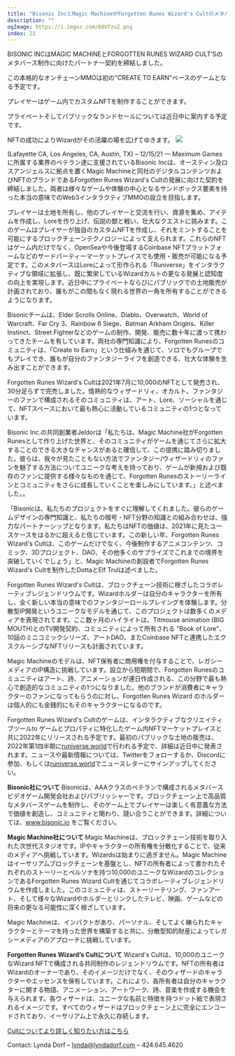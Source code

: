 ```yaml
---
title: "Bisonic IncとMagic MachineがForgotten Runes Wizard's Cultのメタバース Create-to-earn MMO の制作に向けたパートナー契約を締結"
description: ""
ogImage: https://i.imgur.com/60VfzuZ.png
index: 23
---
```


BISONIC INCはMAGIC MACHINEとFORGOTTEN RUNES WIZARD CULT’Sのメタバース制作に向けたパートナー契約を締結しました。

この本格的なオンチェーンMMOは初の"CREATE TO EARN"ベースのゲームとなる予定です。

プレイヤーはゲーム内でカスタムNFTを制作することができます。

プライベートそしてパブリックなランドセールについては近日中に案内する予定です。

NFTの成功によりWizardがその活躍の場を広げてゆきます。
![](https://runiverse.world/wp-content/themes/runiverse/images/Runiverse_Battle.gif)

(Lafayette CA, Los Angeles, CA, Austin, TX) – 12/15/21 — Maximum Gamesに所属する業界のベテラン達に支援されているBisonic Incは、オースティン及ロスアンジェルスに拠点を置くMagic Machineと同社のデジタルコンテンツおよびNFTのブランドであるForgotten Runes Wizard's Cultの発展に向けた契約を締結しました。両者は様々なゲームや体験の中心となるサンドボックス要素を持った本当の意味でのWeb3インタラクティブMMOの設立を目指します。

プレイヤーは土地を所有し、他のプレイヤーと交流を行い、資源を集め、アイテムを作成し、Loreを作り上げ、伝説の獣と戦い、壮大なクエストに挑みます。このゲームはプレイヤーが独自のカスタムNFTを作成し、それをミントすることを可能にするブロックチェーンテクノロジーによって支えられます。これらのNFTはゲーム内だけでなく、OpenSeaや今後登場するCoinbase NFTプラットフォームなどのサードパーティーマーケットプレイスでも使用・販売が可能になる予定です。このメタバースはLoreによって形作られる「Runiverse」をインタラクティブな領域に拡張し、既に繁栄しているWizardカルトの更なる発展と認知度の向上を実現します。近日中にプライベートならびにパブリックでの土地販売が計画されており、誰もがこの間もなく現れる世界の一角を所有することができるようになります。

Bisonicチームは、Elder Scrolls Online、Diablo、Overwatch、World of Warcraft、Far Cry 3、Rainbow 6 Siege、Batman Arkham Origins、Killer Instinct、Street Fighterなどのゲームの制作、開発、販売に数十年に渡って携わってきたチームを有しています。両社の専門知識により、Forgotten Runesのコミュニティは、「Create to Earn」という仕組みを通じて、ソロでもグループでもプレイでき、誰もが自分のファンタジーライフを創造できる、壮大な体験を生み出すことができます。

Forgotten Runes Wizard's Cultは2021年7月に10,000のNFTとして発売され、30分足らずで完売しました。情熱的なウィザードリィ、オカルト、ファンタジーのファンで構成されるそのコミュニティは、アート、Lore、ソーシャルを通じて、NFTスペースにおいて最も熱心に活動しているコミュニティの1つとなっています。

Bisonic Inc.の共同創業者Jeldorは「私たちは、Magic Machine社がForgotten Runesとして作り上げた世界と、そのコミュニティがゲームを通じてさらに拡大することのできる大きなチャンスがあると確信して、この提携に踏み切りました。彼らは、我々が見たこともない方法でファンタジー/ウィザードリィのファンを魅了する方法についてユニークな考えを持っており、ゲームが新規および既存のファンに提供する様々なものを通じて、Forgotten Runesのストーリーラインとコミュニティをさらに成長していくことを楽しみにしています。」と述べました。。

「Bisonicは、私たちのプロジェクトをすぐに理解してくれました。彼らのゲームデザインの専門知識と、私たちの暗号・NFT分野の知識との組み合わせは、強力なパートナーシップとなります。私たちはNFTの価値は、2021年に見たユースケースをはるかに超えると信じています。この新しい年、Forgotten Runes Wizard's Cultは、このゲームだけでなく、今後制作するアニメコンテンツ、コミック、3Dプロジェクト、DAO、その他多くのサプライズでこれまでの境界を突破していくでしょう」と、Magic Machineの創設者でForgotten Runes Wizard's Cultを制作したDottaとElf Trulは述べました。

Forgotten Runes Wizard's Cultは、ブロックチェーン技術に根ざしたコラボレーティブレジェンドリウムです。Wizardホルダーは自分のキャラクターを所有し、全く新しい本当の意味でのファンタジーロールプレイングを体験します。分散型IP開発というユニークなモデルを通じて、このプロジェクトは数多くのメディアを表現されてます。ここ数ヶ月のハイライトは、Titmouse animation (BIG MOUTH)とのTV開発契約、コミュニティによって所有される "Book of Lore"、10話のミニコミックシリーズ、アートDAO、またCoinbase NFTと連携したエクスクルーシブなNFTリリースも計画されています。

Magic Machineのモデルは、NFT保有者に商用権を付与することで、レガシーメディアのIP構造に挑戦しています。設立から短期間で、Forgotten Runesのコミュニティはアート、詩、アニメーションが連日作成される、この分野で最も熱心で創造的なコミュニティの1つになりました。他のブランドが消費者にキャラクターのファンになってもらうのに対し、Forgotten Runes Wizard のホルダーは個人的にも金銭的にもそのキャラクターになるのです。

Forgotten Runes Wizard's Cultのゲームは、インタラクティブなクリエイティブツールto
ゲームとプロパティに特化したゲーム内NFTマーケットプレイスと共に2022年にリリースされる予定です。最初のパブリックな土地の販売は、2022年第1四半期に[runiverse.world](https://runiverse.world/)で行われる予定で、詳細は近日中に発表されます。ニュースや最新情報については、Twitterをフォローするか、Discordに参加、もしくは[runiverse.world](https://runiverse.world/)でニュースレターにサインアップしてください。

**Bisonic社について**
Bisonicは、AAAクラスのベテランで構成されるメタバースビデオゲーム開発会社およびパブリッシャーです。ブロックチェーン上で高品質なメタバースゲームを制作し、そのゲーム上でプレイヤーは楽しく有意義な方法で価値を創造し、コミュニティと関わり、競い合うことができます。詳細については、www.bisonic.io をご覧ください。

**Magic Machine社について**
Magic Machineは、ブロックチェーン技術を取り入れた次世代スタジオです。IPやキャラクターの所有権を分散化することで、従来のメディアへ挑戦しています。Wizardsは始まりに過ぎません。Magic Machineはイーサリアムブロックチェーンを基盤とし、NFTの所有者によって書かれたそれぞれのストーリーとペルソナを持つ10,000のユニークなWizardのコレクションであるForgotten Runes Wizard Cultを通じてコラボレーティブレジェンドリウムを作成しました。このコミュニティは、ストーリーテリング、ファンアート、そして様々なWizardやホルダーとリンクしたテレビ、映画、ゲームなどの将来の更なる可能性に深く根ざしています。

Magic Machineは、インパクトがあり、パーソナル、そしてよく練られたキャラクターとテーマを持った世界を構築すると共に、分散型知的財産によってレガシーメディアのアプローチに挑戦しています。

**Forgotten Runes Wizard’s Cultについて**
Wizard's Cultは、10,000のユニークなWizard NFTで構成される共同制作のレジェンドリウムです。NFTの所有者はWizardのオーナーであり、そのイメージだけでなく、そのウィザードのキャラクターやエッセンスを保有しています。これにより、各所有者は自分のキャラクターに関する物語、アニメーション、アートワーク、詩、音楽を作成する機会を与えられます。各ウィザードは、ユニークな名前と特徴を持つドット絵で表現されるイメージです。すべてのウィザードはブロックチェーン上に完全にエンコードされており、イーサリアム上で永久に存続します。

[Cultについてより詳しく知りたい方はこちら](https://www.forgottenrunes.com/wtf)

Contact: Lynda Dorf – lynda@lyndadorf.com – 424.645.4620
